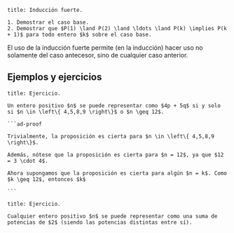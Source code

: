 ```ad-theorem
title: Inducción fuerte.

1. Demostrar el caso base.
2. Demostrar que $P(1) \land P(2) \land \ldots \land P(k) \implies P(k + 1)$ para todo entero $k$ sobre el caso base.

```

El uso de la inducción fuerte permite (en la inducción) hacer uso no solamente del caso antecesor, sino de cualquier caso anterior.

## Ejemplos y ejercicios

````ad-exercise
title: Ejercicio.

Un entero positivo $n$ se puede representar como $4p + 5q$ si y solo si $n \in \left\{ 4,5,8,9 \right\}$ o $n \geq 12$.

```ad-proof

Trivialmente, la proposición es cierta para $n \in \left\{ 4,5,8,9 \right\}$.

Además, nótese que la proposición es cierta para $n = 12$, ya que $12 = 3 \cdot 4$.

Ahora supongamos que la proposición es cierta para algún $n = k$. Como $k \geq 12$, entonces $k$ 

```

````

```ad-exercise
title: Ejercicio.

Cualquier entero positivo $n$ se puede representar como una suma de potencias de $2$ (siendo las potencias distintas entre sí).

```
